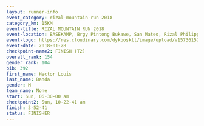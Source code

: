 ```yaml
---
layout: runner-info 
event_category: rizal-mountain-run-2018 
category_km: 15KM 
event-title: RIZAL MOUNTAIN RUN 2018 
event-location: BASEKAMP, Brgy Pintong Bukawe, San Mateo, Rizal Philippines 
event-logo: https://res.cloudinary.com/dykbosktl/image/upload/v1573615202/Logo/Logo_k6yc4p.jpg 
event-date: 2018-01-28 
checkpoint-name2: FINISH (T2) 
overall_rank: 154
gender_rank: 104
bib: 392
first_name: Hector Louis
last_name: Banda
gender: M
team_name: None
start: Sun, 06-30-00 am
checkpoint2: Sun, 10-22-41 am
finish: 3-52-41
status: FINISHER
---
```

